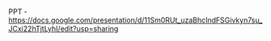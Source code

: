 PPT -
https://docs.google.com/presentation/d/11Sm0RUt_uzaBhcIndFSGivkyn7su_JCxi22hTjtLyhI/edit?usp=sharing

